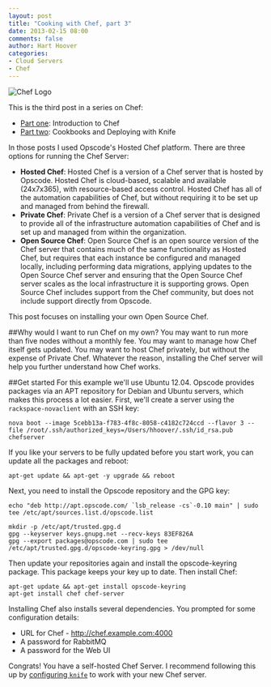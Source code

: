 ```yaml
---
layout: post
title: "Cooking with Chef, part 3"
date: 2013-02-15 08:00
comments: false
author: Hart Hoover
categories: 
- Cloud Servers
- Chef
---
```

![](/a/2013-01-09-cooking-with-chef/chef_logo.png "Chef Logo")

This is the third post in a series on Chef:

* [Part one](http://devops.rackspace.com/cooking-with-chef.html): Introduction to Chef
* [Part two](http://devops.rackspace.com/cooking-with-chef2.html): Cookbooks and Deploying with Knife

In those posts I used Opscode's Hosted Chef platform. There are three options for running the Chef Server:

* **Hosted Chef**: Hosted Chef is a version of a Chef server that is hosted by Opscode. Hosted Chef is cloud-based, scalable and available (24x7x365), with resource-based access control. Hosted Chef has all of the automation capabilities of Chef, but without requiring it to be set up and managed from behind the firewall.
* **Private Chef**: Private Chef is a version of a Chef server that is designed to provide all of the infrastructure automation capabilities of Chef and is set up and managed from within the organization.
* **Open Source Chef**: Open Source Chef is an open source version of the Chef server that contains much of the same functionality as Hosted Chef, but requires that each instance be configured and managed locally, including performing data migrations, applying updates to the Open Source Chef server and ensuring that the Open Source Chef server scales as the local infrastructure it is supporting grows. Open Source Chef includes support from the Chef community, but does not include support directly from Opscode.

This post focuses on installing your own Open Source Chef.
<!--More-->
##Why would I want to run Chef on my own?
You may want to run more than five nodes without a monthly fee. You may want to manage how Chef itself gets updated. You may want to host Chef privately, but without the expense of Private Chef. Whatever the reason, installing the Chef server will help you further understand how Chef works.

##Get started
For this example we'll use Ubuntu 12.04. Opscode provides packages via an APT repository for Debian and Ubuntu servers, which makes this process a lot easier. First, we'll create a server using the `rackspace-novaclient` with an SSH key:

	nova boot --image 5cebb13a-f783-4f8c-8058-c4182c724ccd --flavor 3 --file /root/.ssh/authorized_keys=/Users/hhoover/.ssh/id_rsa.pub chefserver

If you like your servers to be fully updated before you start work, you can update all the packages and reboot:

	apt-get update && apt-get -y upgrade && reboot

Next, you need to install the Opscode repository and the GPG key:

	echo "deb http://apt.opscode.com/ `lsb_release -cs`-0.10 main" | sudo tee /etc/apt/sources.list.d/opscode.list
	
	mkdir -p /etc/apt/trusted.gpg.d
	gpg --keyserver keys.gnupg.net --recv-keys 83EF826A
	gpg --export packages@opscode.com | sudo tee /etc/apt/trusted.gpg.d/opscode-keyring.gpg > /dev/null
	
Then update your repositories again and install the opscode-keyring package. This package keeps your key up to date. Then install Chef:

	apt-get update && apt-get install opscode-keyring
	apt-get install chef chef-server

Installing Chef also installs several dependencies. You prompted for some configuration details:

* URL for Chef - http://chef.example.com:4000
* A password for RabbitMQ
* A password for the Web UI

Congrats! You have a self-hosted Chef Server. I recommend following this up by [configuring `knife`](http://wiki.opscode.com/display/chef/Installing+Chef+Server+on+Debian+or+Ubuntu+using+Packages) to work with your new Chef server.
